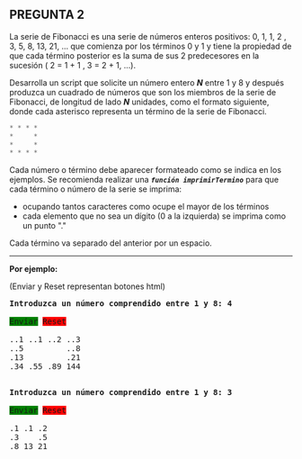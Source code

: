 ## **PREGUNTA 2**
La serie de Fibonacci es una serie de números enteros positivos: 0, 1, 1, 2 , 3, 5, 8, 13, 21, ... que comienza por los términos 0 y 1 y tiene la propiedad de que cada término posterior es la suma de sus 2 predecesores en la sucesión ( 2 = 1 + 1 ,  3 = 2 + 1, ...).

Desarrolla un script que solicite un número entero ***N*** entre 1 y 8 y después produzca un cuadrado de números que son los miembros de la serie de Fibonacci, de longitud de lado  ***N*** unidades, como el formato siguiente, donde cada asterisco representa un término de la serie de Fibonacci.

```php
* * * *
*     *
*     *
* * * *
```
 
Cada número o término debe aparecer formateado como se indica en los ejemplos. Se recomienda realizar una ***`función imprimirTermino`*** para que cada término o número de la serie se imprima:
* ocupando tantos caracteres como ocupe el mayor de los términos
* cada elemento que no sea un dígito (0 a la izquierda) se imprima como un punto "."

Cada término va separado del anterior por un espacio.

---

**Por ejemplo:** 

(Enviar y Reset representan botones html)

<pre>
<b>Introduzca un número comprendido entre 1 y 8: 4 </b>

<font style = "background-color:green">Enviar</font> <font style = "background-color:red">Reset</font>

..1 ..1 ..2 ..3
..5         ..8
.13         .21
.34 .55 .89 144

</pre>

<pre>
<b>Introduzca un número comprendido entre 1 y 8: 3 </b>

<font style = "background-color:green">Enviar</font> <font style = "background-color:red">Reset</font>

.1 .1 .2
.3    .5
.8 13 21

</pre>